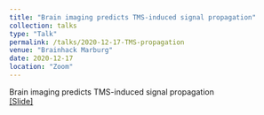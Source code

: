 ```yaml
---
title: "Brain imaging predicts TMS-induced signal propagation"
collection: talks
type: "Talk"
permalink: /talks/2020-12-17-TMS-propagation
venue: "Brainhack Marburg"
date: 2020-12-17
location: "Zoom"
---
```


Brain imaging predicts TMS-induced signal propagation <br>
[[Slide]](https://davi1990.github.io/files/2020-12-17-TMS-propagation.pdf)
